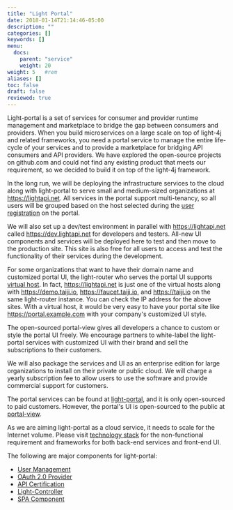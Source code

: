 ```yaml
---
title: "Light Portal"
date: 2018-01-14T21:14:46-05:00
description: ""
categories: []
keywords: []
menu:
  docs:
    parent: "service"
    weight: 20
weight: 5	#rem
aliases: []
toc: false
draft: false
reviewed: true
---
```


Light-portal is a set of services for consumer and provider runtime management and marketplace to bridge the gap between consumers and providers. When you build microservices on a large scale on top of light-4j and related frameworks, you need a portal service to manage the entire life-cycle of your services and to provide a marketplace for bridging API consumers and API providers. We have explored the open-source projects on github.com and could not find any existing product that meets our requirement, so we decided to build it on top of the light-4j framework.

In the long run, we will be deploying the infrastructure services to the cloud along with light-portal to serve small and medium-sized organizations at https://lightapi.net. All services in the portal support multi-tenancy, so all users will be grouped based on the host selected during the [user registration][] on the portal.

We will also set up a dev/test environment in parallel with https://lightapi.net called https://dev.lightapi.net for developers and testers. All-new UI components and services will be deployed here to test and then move to the production site. This site is also free for all users to access and test the functionality of their services during the development. 

For some organizations that want to have their domain name and customized portal UI, the light-router who serves the portal UI supports [virtual host][]. In fact, https://lightapi.net is just one of the virtual hosts along with https://demo.taiji.io, https://faucet.taiji.io, and https://taiji.io on the same light-router instance. You can check the IP address for the above sites. With a virtual host, it would be very easy to have your portal site like https://portal.example.com with your company's customized UI style. 

The open-sourced portal-view gives all developers a chance to custom or style the portal UI freely. We encourage partners to white-label the light-portal services with customized UI with their brand and sell the subscriptions to their customers. 

We will also package the services and UI as an enterprise edition for large organizations to install on their private or public cloud. We will charge a yearly subscription fee to allow users to use the software and provide commercial support for customers. 

The portal services can be found at [light-portal](https://github.com/networknt/light-portal), and it is only open-sourced to paid customers. However, the portal's UI is open-sourced to the public at [portal-view](https://github.com/networknt/portal-view). 

As we are aiming light-portal as a cloud service, it needs to scale for the Internet volume. Please visit [technology stack][] for the non-functional requirement and frameworks for both back-end services and front-end UI. 

The following are major components for light-portal:

* [User Management](/service/portal/user-management/)
* [OAuth 2.0 Provider](/service/portal/oauth2-admin/)
* [API Certification](/service/portal/api-certification/)
* [Light-Controller](/service/portal/light-controller/)
* [SPA Component](/service/portal/spa-component/)


[technology stack]: /service/portal/technology-stack/
[virtual host]: /tutorial/router/light-portal/
[user registration]: /service/portal/user-management/
